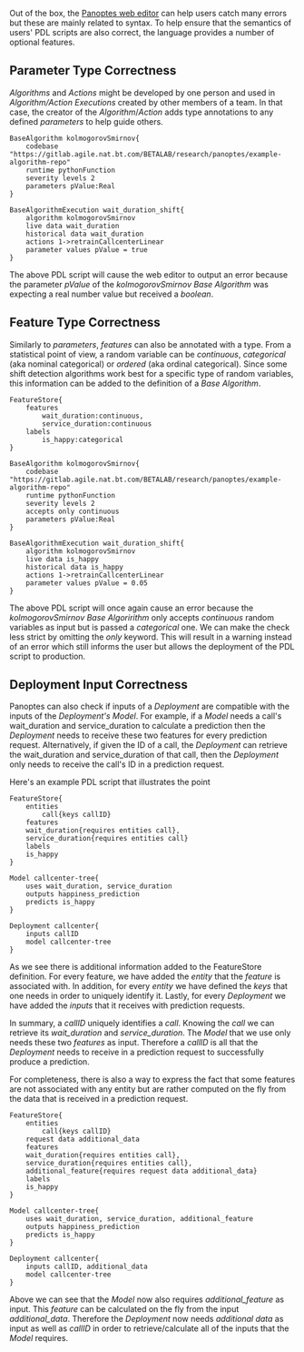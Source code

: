 Out of the box, the [Panoptes web editor](http://editor.panoptes.uk) can help users catch many errors but these are mainly related to syntax. To help ensure that the semantics of users' PDL scripts are also correct, the language provides a number of optional features.

## Parameter Type Correctness
_Algorithms_  and _Actions_ might be developed by one person and used in _Algorithm/Action Executions_ created by other members of a team. In that case, the creator of the  _Algorithm_/_Action_ adds type annotations to any defined _parameters_ to help guide others.
```
BaseAlgorithm kolmogorovSmirnov{
    codebase "https://gitlab.agile.nat.bt.com/BETALAB/research/panoptes/example-algorithm-repo"
    runtime pythonFunction
    severity levels 2
    parameters pValue:Real
}

BaseAlgorithmExecution wait_duration_shift{
    algorithm kolmogorovSmirnov
    live data wait_duration
    historical data wait_duration
    actions 1->retrainCallcenterLinear
    parameter values pValue = true
}
```
The above PDL script will cause the web editor to output an error because the parameter _pValue_ of the _kolmogorovSmirnov Base Algorithm_ was expecting a real number value but received a _boolean_.

## Feature Type Correctness
Similarly to _parameters_, _features_ can also be annotated with a type. From a statistical point of view, a random variable can be _continuous_, _categorical_ (aka nominal categorical) or _ordered_ (aka ordinal categorical). Since some shift detection algorithms work best for a specific type of random variables, this information can be added to the definition of a _Base Algorithm_.

```
FeatureStore{
    features
        wait_duration:continuous,
        service_duration:continuous
    labels 
        is_happy:categorical
}

BaseAlgorithm kolmogorovSmirnov{
    codebase "https://gitlab.agile.nat.bt.com/BETALAB/research/panoptes/example-algorithm-repo"
    runtime pythonFunction
    severity levels 2
    accepts only continuous
    parameters pValue:Real
}

BaseAlgorithmExecution wait_duration_shift{
    algorithm kolmogorovSmirnov
    live data is_happy
    historical data is_happy
    actions 1->retrainCallcenterLinear
    parameter values pValue = 0.05
}
```
The above PDL script will once again cause an error because the _kolmogorovSmirnov_ _Base Algoririthm_ only accepts _continuous_ random variables as input but is passed a _categorical_ one. We can make the check less strict by omitting the _only_ keyword. This will result in a warning instead of an error which still informs the user but allows the deployment of the PDL script to production.

## Deployment Input Correctness
Panoptes can also check if inputs of a _Deployment_ are compatible with the inputs of the _Deployment's_ _Model_. For example, if a _Model_ needs a call's wait_duration and service_duration to calculate a prediction then the _Deployment_ needs to receive these two features for every prediction request. Alternatively, if given the ID of a call, the _Deployment_ can retrieve the wait_duration and service_duration of that call, then the _Deployment_ only needs to receive the call's ID in a prediction request.

Here's an example PDL script that illustrates the point
```
FeatureStore{
    entities
        call{keys callID}
    features
	wait_duration{requires entities call},
	service_duration{requires entities call}
    labels 
	is_happy
}

Model callcenter-tree{
    uses wait_duration, service_duration
    outputs happiness_prediction
    predicts is_happy
}

Deployment callcenter{
    inputs callID
    model callcenter-tree
}
```
As we see there is additional information added to the FeatureStore definition. For every feature, we have added the _entity_ that the _feature_ is associated with. In addition, for every _entity_ we have defined the _keys_ that one needs in order to uniquely identify it. Lastly, for every _Deployment_ we have added the _inputs_ that it receives with prediction requests.

In summary, a _callID_ uniquely identifies a _call_. Knowing the _call_ we can retrieve its _wait_duration_ and _service_duration_. The _Model_ that we use only needs these two _features_ as input. Therefore a _callID_ is all that the _Deployment_ needs to receive in a prediction request to successfully produce a prediction.

For completeness, there is also a way to express the fact that some features are not associated with any entity but are rather computed on the fly from the data that is received in a prediction request.

```
FeatureStore{
    entities
        call{keys callID}
    request data additional_data
    features
	wait_duration{requires entities call},
	service_duration{requires entities call},
	additional_feature{requires request data additional_data}
    labels 
	is_happy
}

Model callcenter-tree{
    uses wait_duration, service_duration, additional_feature
    outputs happiness_prediction
    predicts is_happy
}

Deployment callcenter{
    inputs callID, additional_data
    model callcenter-tree
}
```
Above we can see that the _Model_ now also requires _additional_feature_ as input. This _feature_ can be calculated on the fly from the input _additional_data_. Therefore the _Deployment_ now needs _additional data_ as input as well as _callID_ in order to retrieve/calculate all of the inputs that the _Model_ requires. 